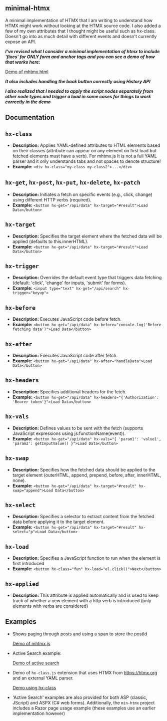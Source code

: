 ## minimal-htmx

A minimal implementation of HTMX that I am writing to understand how HTMX might work without looking at the HTMX source code. I also added a few of my own attributes that I thought might be useful such as hx-class. Doesn't go into as much detail with different events and doesn't currently expose an API.

***I've revised what I consider a minimal implementation of htmx to include 'fixes' for ONLY form and anchor tags and you can see a demo of how that works here:***

[Demo of mhtmx.html](https://raw.githack.com/jay23606/minimal-htmx/master/mhtmx.html)

***It also includes handling the back button correctly using History API***

***I also realized that I needed to apply the script nodes separately from other node types and trigger a load in some cases for things to work correctly in the demo***

## Documentation

## `hx-class`
- **Description:** Applies YAML-defined attributes to HTML elements based on their classes (attribute can appear on any element on first load but fetched elements must have a verb). For mhtmx.js It is not a full YAML parser and it only understands tabs and not spaces to denote structure!
- **Example:** `<div hx-class="my-class my-class2">...</div>`

## `hx-get`, `hx-post`, `hx-put`, `hx-delete`, `hx-patch`
- **Description:** Initiates a fetch on specific events (e.g., click, change) using different HTTP verbs (required).
- **Example:** `<button hx-get="/api/data" hx-target="#result">Load Data</button>`

## `hx-target`
- **Description:** Specifies the target element where the fetched data will be applied (defaults to this.innerHTML).
- **Example:** `<button hx-get="/api/data" hx-target="#result">Load Data</button>`

## `hx-trigger`
- **Description:** Overrides the default event type that triggers data fetching (default: 'click', 'change' for inputs, 'submit' for forms).
- **Example:** `<input type="text" hx-get="/api/search" hx-trigger="keyup">`

## `hx-before`
- **Description:** Executes JavaScript code before fetch.
- **Example:** `<button hx-get="/api/data" hx-before="console.log('Before fetching data')">Load Data</button>`

## `hx-after`
- **Description:** Executes JavaScript code after fetch.
- **Example:** `<button hx-get="/api/data" hx-after="handleData">Load Data</button>`

## `hx-headers`
- **Description:** Specifies additional headers for the fetch.
- **Example:** `<button hx-get="/api/data" hx-headers="{'Authorization': 'Bearer token'}">Load Data</button>`

## `hx-vals`
- **Description:** Defines values to be sent with the fetch (supports JavaScript expressions using js:functionName(event)).
- **Example:** `<button hx-get="/api/data" hx-vals="{ 'param1': 'value1', 'param2': getInputValue() }">Load Data</button>`

## `hx-swap`
- **Description:** Specifies how the fetched data should be applied to the target element (outerHTML, append, prepend, before, after, innerHTML, none).
- **Example:** `<button hx-get="/api/data" hx-target="#result" hx-swap="append">Load Data</button>`

## `hx-select`
- **Description:** Specifies a selector to extract content from the fetched data before applying it to the target element.
- **Example:** `<button hx-get="/api/data" hx-target="#result" hx-select="p">Load Data</button>`

## `hx-load`
- **Description:** Specifies a JavaScript function to run when the element is first introduced
- **Example:** `<button hx-class="fun" hx-load="el.click()">Next</button>`

## `hx-applied`
- **Description:** This attribute is applied automatically and is used to keep track of whether a new element with a http verb is introduced (only elements with verbs are considered)

## Examples
  
- Shows paging through posts and using a span to store the postId
  
   [Demo of mhtmx.js](https://raw.githack.com/jay23606/minimal-htmx/master/ex5.html)

- Active Search example:

   [Demo of active search](https://raw.githack.com/jay23606/minimal-htmx/master/ex1.html)

- Demo of `hx-class.js` extension that uses HTMX from https://htmx.org and an external YAML parser.

   [Demo using hx-class](https://raw.githack.com/jay23606/minimal-htmx/master/ex3.html)
  
- 'Active Search' examples are also provided for both ASP (classic, JScript) and ASPX (C# web forms). Additionally, the `min-htmx` project includes a Razor page usage example (these examples use an earlier implementation however)

